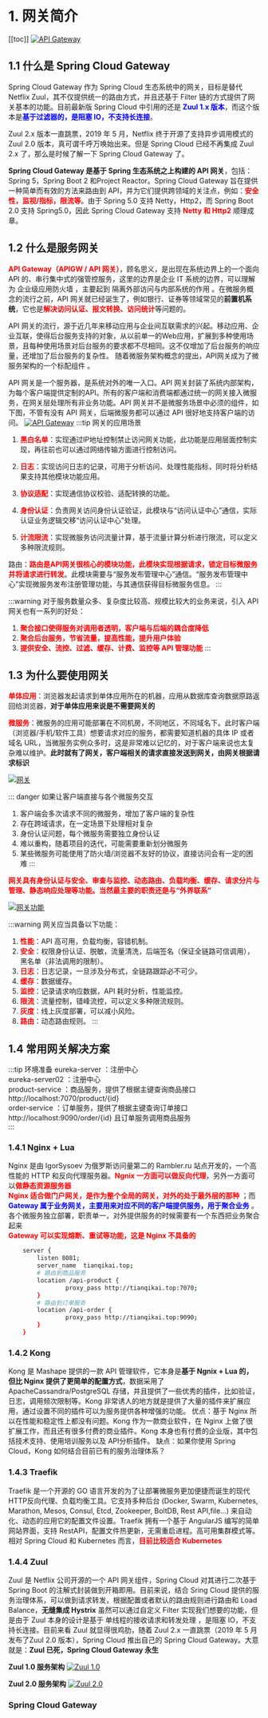# 1. 网关简介
[[toc]]
<a data-fancybox title="API Gateway简介" href="./image/Gateway.jpg">![API Gateway](./image/Gateway.jpg)</a>

## 1.1 什么是 Spring Cloud Gateway
 Spring Cloud Gateway 作为 Spring Cloud 生态系统中的网关，目标是替代 Netflix Zuul，其不仅提供统一的路由方式，并且还基于 Filter 链的方式提供了网关基本的功能。目前最新版 Spring Cloud 中引用的还是 <font color='blue'>**Zuul 1.x 版本**</font>，而这个版本是<font color='blue'>**基于过滤器的，是阻塞 IO，不支持长连接**</font>。


 Zuul 2.x 版本一直跳票，2019 年 5 月，Netflix 终于开源了支持异步调用模式的 Zuul 2.0 版本，真可谓千呼万唤始出来。但是 Spring Cloud 已经不再集成 Zuul 2.x 了，那么是时候了解一下 Spring Cloud Gateway 了。

 **Spring Cloud Gateway 是基于 Spring 生态系统之上构建的 API 网关**，包括：Spring 5，Spring Boot 2 和Project Reactor。Spring Cloud Gateway 旨在提供一种简单而有效的方法来路由到 API，并为它们提供跨领域的关注点，例如：<font color='red'>**安全性，监视/指标，限流等**</font>。由于 Spring 5.0 支持 Netty，Http2，而 Spring Boot 2.0 支持 Spring5.0，因此 Spring Cloud Gateway 支持 <font color='red'>**Netty 和 Http2**</font> 顺理成章。

 ## 1.2 什么是服务网关


  <font color='red'>**API Gateway（APIGW / API 网关）**</font>，顾名思义，是出现在系统边界上的一个面向 API 的、串行集中式的强管控服务，这里的边界是企业 IT 系统的边界，可以理解为 企业级应用防火墙 ，主要起到 隔离外部访问与内部系统的作用 。在微服务概念的流行之前，API 网关就已经诞生了，例如银行、证券等领域常见的**前置机系统**，它也是<font color='red'>**解决访问认证、报文转换、访问统计**</font>等问题的。

 API 网关的流行，源于近几年来移动应用与企业间互联需求的兴起。移动应用、企业互联，使得后台服务支持的对象，从以前单一的Web应用，扩展到多种使用场景，且每种使用场景对后台服务的要求都不尽相同。这不仅增加了后台服务的响应量，还增加了后台服务的复杂性。 随着微服务架构概念的提出，API网关成为了微服务架构的一个标配组件 。

 API 网关是一个服务器，是系统对外的唯一入口。API 网关封装了系统内部架构，为每个客户端提供定制的API。所有的客户端和消费端都通过统一的网关接入微服务，在网关层处理所有非业务功能。API 网关并不是微服务场景中必须的组件，如下图，不管有没有 API 网关，后端微服务都可以通过 API 很好地支持客户端的访问。
<a data-fancybox title="API Gateway" href="./image/APIGateway.jpg">![API Gateway](./image/APIGateway.jpg)</a>
:::tip 网关的应用场景 
1. <font color='red'>**黑白名单**</font>：实现通过IP地址控制禁止访问网关功能，此功能是应用层面控制实现，再往前也可以通过网络传输方面进行控制访问。

2. <font color='red'>**日志**</font>：实现访问日志的记录，可用于分析访问、处理性能指标，同时将分析结果支持其他模块功能应用。

3. <font color='red'>**协议适配**</font>：实现通信协议校验、适配转换的功能。

4. <font color='red'>**身份认证**</font>：负责网关访问身份认证验证，此模块与“访问认证中心”通信，实际认证业务逻辑交移“访问认证中心”处理。

5. <font color='red'>**计流限流**</font>：实现微服务访问流量计算，基于流量计算分析进行限流，可以定义多种限流规则。

路由：<font color='red'>**路由是API网关很核心的模块功能，此模块实现根据请求，锁定目标微服务并将请求进行转发**</font>。此模块需要与“服务发布管理中心”通信。“服务发布管理中心”实现微服务发布注册管理功能，与其通信获得目标微服务信息。
:::

:::warning 对于服务数量众多、复杂度比较高、规模比较大的业务来说，引入 API 网关也有一系列的好处：
1. <font color='red'>**聚合接口使得服务对调用者透明，客户端与后端的耦合度降低**</font>
2. <font color='red'>**聚合后台服务，节省流量，提高性能，提升用户体验**</font>
3. <font color='red'>**提供安全、流控、过滤、缓存、计费、监控等 API 管理功能**</font>
:::

## 1.3 为什么要使用网关

<font color='red'>**单体应用**</font>：浏览器发起请求到单体应用所在的机器，应用从数据库查询数据原路返回给浏览器，**对于单体应用来说是不需要网关的**

<font color='red'>**微服务**</font>：微服务的应用可能部署在不同机房，不同地区，不同域名下。此时客户端（浏览器/手机/软件工具）想要请求对应的服务，都需要知道机器的具体 IP 或者域名 URL，当微服务实例众多时，这是非常难以记忆的，对于客户端来说也太复杂难以维护。**此时就有了网关，客户端相关的请求直接发送到网关，由网关根据请求标识**

<a data-fancybox title="网关" href="./image/wangguan.jpg">![网关](./image/wangguan.jpg)</a>

::: danger 如果让客户端直接与各个微服务交互
1. 客户端会多次请求不同的微服务，增加了客户端的复杂性
2. 存在跨域请求，在一定场景下处理相对复杂
3. 身份认证问题，每个微服务需要独立身份认证
4. 难以重构，随着项目的迭代，可能需要重新划分微服务
5. 某些微服务可能使用了防火墙/浏览器不友好的协议，直接访问会有一定的困难
:::

<font color='red'>**网关具有身份认证与安全、审查与监控、动态路由、负载均衡、缓存、请求分片与管理、静态响应处理等功能。当然最主要的职责还是与“外界联系”**</font>

<a data-fancybox title="网关功能" href="./image/wangguan2.jpg">![网关功能](./image/wangguan2.jpg)</a>

:::warning 网关应当具备以下功能：
1. <font color='red'>**性能**</font>：API 高可用，负载均衡，容错机制。
2. <font color='red'>**安全**</font>：权限身份认证、脱敏，流量清洗，后端签名（保证全链路可信调用），黑名单（非法调用的限制）。
3. <font color='red'>**日志**</font>：日志记录，一旦涉及分布式，全链路跟踪必不可少。
4. <font color='red'>**缓存**</font>：数据缓存。
5. <font color='red'>**监控**</font>：记录请求响应数据，API 耗时分析，性能监控。
6. <font color='red'>**限流**</font>：流量控制，错峰流控，可以定义多种限流规则。
7. <font color='red'>**灰度**</font>：线上灰度部署，可以减小风险。
8. <font color='red'>**路由**</font>：动态路由规则。
:::

## 1.4 常用网关解决方案


:::tip 环境准备
eureka-server ：注册中心  
eureka-server02 ：注册中心  
product-service ：商品服务，提供了根据主键查询商品接口 http://localhost:7070/product/{id}  
order-service ：订单服务，提供了根据主键查询订单接口 http://localhost:9090/order/{id} 且订单服务调用商品服务   
:::

### 1.4.1 Nginx + Lua
 
 Nginx 是由 IgorSysoev 为俄罗斯访问量第二的 Rambler.ru 站点开发的，一个高性能的 HTTP 和反向代理服务器。<font color='red'>**Ngnix 一方面可以做反向代理**</font>，另外一方面可以<font color='red'>**做静态资源服务器**</font>  
<font color='red'>**Nginx 适合做门户网关，是作为整个全局的网关，对外的处于最外层的那种**</font> ；而 <font color='blue'>**Gateway 属于业务网关，主要用来对应不同的客户端提供服务，用于聚合业务**</font> 。各个微服务独立部署，职责单一，对外提供服务的时候需要有一个东西把业务聚合起来  
<font color='red'>**Gateway 可以实现熔断、重试等功能，这是 Nginx 不具备的**</font>  

```sh
    server {
        listen 8081;
        server_name  tianqikai.top;
        # 路由到商品服务
        location /api-product {
                proxy_pass http://tianqikai.top:7070;
        }
        # 路由到订单服务
        location /api-order {
                proxy_pass http://tianqikai.top:9090;
        }
    }

```



### 1.4.2 Kong
 
Kong 是 Mashape 提供的一款 API 管理软件，它本身是**基于 Ngnix + Lua 的，但比 Nginx 提供了更简单的配置方式**，数据采用了 ApacheCassandra/PostgreSQL 存储，并且提供了一些优秀的插件，比如验证，日志，调用频次限制等。Kong 非常诱人的地方就是提供了大量的插件来扩展应用，通过设置不同的插件可以为服务提供各种增强的功能。
优点：基于 Nginx 所以在性能和稳定性上都没有问题。Kong 作为一款商业软件，在 Nginx 上做了很扩展工作，而且还有很多付费的商业插件。Kong 本身也有付费的企业版，其中包括技术支持、使用培训服务以及 API分析插件。
缺点：如果你使用 Spring Cloud，Kong 如何结合目前已有的服务治理体系？


### 1.4.3 Traefik
 
 Traefik 是一个开源的 GO 语言开发的为了让部署微服务更加便捷而诞生的现代HTTP反向代理、负载均衡工具。它支持多种后台 (Docker, Swarm, Kubernetes, Marathon, Mesos, Consul, Etcd, Zookeeper, BoltDB, Rest API,file…) 来自动化、动态的应用它的配置文件设置。Traefik 拥有一个基于 AngularJS 编写的简单网站界面，支持 RestAPI，配置文件热更新，无需重启进程。高可用集群模式等。
相对 Spring Cloud 和 Kubernetes 而言，<font color='red'>**目前比较适合 Kubernetes**</font>



### 1.4.4 Zuul
 
Zuul 是 Netflix 公司开源的一个 API 网关组件，Spring Cloud 对其进行二次基于 Spring Boot 的注解式封装做到开箱即用。目前来说，结合 Sring Cloud 提供的服务治理体系，可以做到请求转发，根据配置或者默认的路由规则进行路由和 Load Balance，**无缝集成 Hystrix** 
虽然可以通过自定义 Filter 实现我们想要的功能，但是由于 Zuul 本身的设计是基于 单线程的接收请求和转发处理 ，是阻塞 IO，不支持长连接。目前来看 Zuul 就显得很鸡肋，随着 Zuul 2.x 一直跳票（2019 年 5 月发布了Zuul 2.0 版本），Spring Cloud 推出自己的 Spring Cloud Gateway。大意就是：**Zuul 已死，Spring Cloud Gateway 永生**

**Zuul 1.0 服务架构**
<a data-fancybox title="Zuul 1.0" href="./image/zuul1.jpg">![Zuul 1.0](./image/zuul1.jpg)</a>

**Zuul 2.0 服务架构**
<a data-fancybox title="Zuul 2.0" href="./image/zuul2.jpg">![Zuul 2.0](./image/zuul2.jpg)</a>
### Spring Cloud Gateway